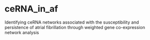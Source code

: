 # ceRNA_in_af
Identifying ceRNA networks associated with the susceptibility and persistence of atrial fibrillation through weighted gene co-expression network analysis
